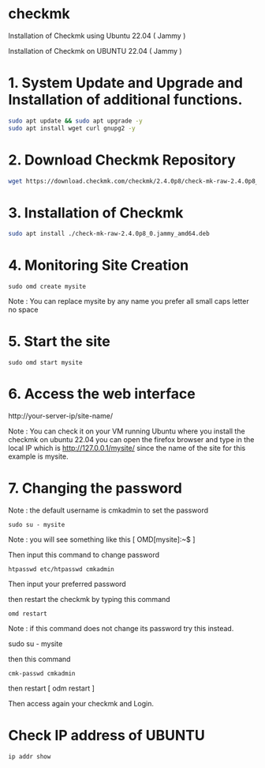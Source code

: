 # checkmk
Installation of Checkmk using Ubuntu 22.04 ( Jammy )

Installation of Checkmk on UBUNTU 22.04 ( Jammy )

# 1. System Update and Upgrade and Installation of additional functions.

  ```sh
  sudo apt update && sudo apt upgrade -y
  sudo apt install wget curl gnupg2 -y
  ```

# 2. Download Checkmk Repository
```sh
wget https://download.checkmk.com/checkmk/2.4.0p8/check-mk-raw-2.4.0p8_0.jammy_amd64.deb
```
# 3. Installation of Checkmk
```sh
sudo apt install ./check-mk-raw-2.4.0p8_0.jammy_amd64.deb
```
# 4. Monitoring Site Creation
```
sudo omd create mysite
```
Note : You can replace mysite by any name you prefer all small caps letter no space

# 5. Start the site
```
sudo omd start mysite
```
# 6. Access the web interface

http://your-server-ip/site-name/

Note : You can check it on your VM running Ubuntu where you install the checkmk on ubuntu 22.04 you can open the firefox browser and type in the local IP which is http://127.0.0.1/mysite/ since the name of the site for this example is mysite.

# 7. Changing the password
Note : the default username is cmkadmin
to set the password
```
sudo su - mysite
```
Note : you will see something like this [ OMD[mysite]:~$ ]

Then input this command to change password
```
htpasswd etc/htpasswd cmkadmin
```
Then input your preferred password

then restart the checkmk by typing this command
```
omd restart
```
Note : if this command does not change its password try this instead.

sudo su - mysite

then this command
```
cmk-passwd cmkadmin
```
then restart [ odm restart ]

Then access again your checkmk and Login.

# Check IP address of UBUNTU
```
ip addr show
```
